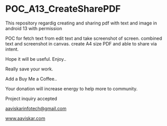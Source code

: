 # POC_A13_CreateSharePDF
This repository regardig creating and sharing pdf with text and image in android 13 with permission

POC for fetch text from edit text and take screenshot of screen.
combined text and screenshot in canvas.
create A4 size PDF and able to share via intent.

Hope it will be useful.
Enjoy..

Really save your work.

Add a Buy Me a Coffee..

Your donation will increase energy to help more to community.

Project inquiry accepted

aaviskarinfotech@gmail.com

www.aaviskar.com